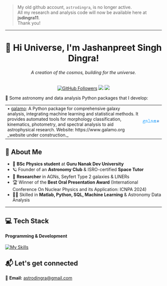 <!-- Add a cover image (Replace with your own hosted image URL) -->
> My old github account, `astrodingra`, is no longer active.  
> All my research and analysis code will now be available here at **jsdingra11**. <br>
> Thank you!

---

<h1 align="center">👋 Hi Universe, I'm Jashanpreet Singh Dingra!</h1>
<h6 align="center">A creation of the cosmos, building for the universe.</h6>
<p align="center">
  <a href="https://github.com/jsdingra11"><img src="https://img.shields.io/github/followers/jsdingra11?style=social" alt="GitHub Followers"></a>
  <a href="mailto:astrodingra@gmail.com"><img src="https://img.shields.io/badge/Email-astrodingra%40gmail.com-red?style=flat-square&logo=gmail"></a>
  <a href="https://www.linkedin.com/in/jashanpreet-singh-dingra-2046b4206/"><img src="https://img.shields.io/badge/LinkedIn-Jashanpreet-blue?style=flat-square&logo=linkedin"></a>

🔭 Some astronomy and data analysis Python packages that I develop:

<table>
<tr>
  <td>
    • <a href="https://pypi.org/project/galamo/">galamo</a>: A Python package for comprehensive galaxy analysis, integrating machine learning and statistical methods. It provides automated tools for morphology classification, kinematics, photometry, and spectral analysis to aid astrophysical research.
    Website: https://www.galamo.org _website under construction._

  </td>
  <td align="right">
    <a href="https://github.com/galamo-org/galamo/">
      <img src="galamo_main.svg" alt="Galamo Logo" width="400">
    </a>
  </td>
</tr>
</table>






## 🌟 About Me  

- 🔭 **BSc Physics student** at **Guru Nanak Dev University**  
- 🪐 Founder of an **Astronomy Club** & ISRO-certified **Space Tutor**  
- 🌌 **Researcher** in AGNs, Seyfert Type 2 galaxies & LINERs  
- 🏆 Winner of the **Best Oral Presentation Award** (International Conference On Nuclear Physics and its Application: ICNPA 2024)  
- 👨‍💻 Skilled in **Matlab, Python, SQL, Machine Learning** & Astronomy Data Analysis  

---

## 💻 Tech Stack  

#### Programming & Development  
[![My Skills](https://skillicons.dev/icons?i=matlab,python,julia,latex,r,mysql,html,css,php,js,flask,cpp,arduino&perline=8)](https://www.linkedin.com/in/jashanpreet-singh-dingra-2046b4206/)

## 📬 Let's get connected

📧 **Email:** [astrodingra@gmail.com](mailto:astrodingra@gmail.com)  

